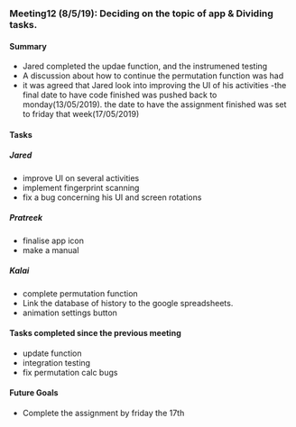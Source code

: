 ### Meeting12 (8/5/19): Deciding on the topic of app & Dividing tasks.

#### Summary 
- Jared completed the updae function, and the instrumened testing
- A discussion about how to continue the permutation function was had
- it was agreed that Jared look into improving the UI of his activities
-the final date to have code finished was pushed back to monday(13/05/2019). the date to have the assignment finished was set to friday that week(17/05/2019)

#### Tasks 
##### Jared
- improve UI on several activities
- implement fingerprint scanning
- fix a bug concerning his UI and screen rotations

##### Pratreek
- finalise app icon
- make a manual

##### Kalai
- complete permutation function
- Link the database of history to the google spreadsheets.
- animation settings button

#### Tasks completed since the previous meeting
- update function
- integration testing
- fix permutation calc bugs

#### Future Goals
- Complete the assignment by friday the 17th
